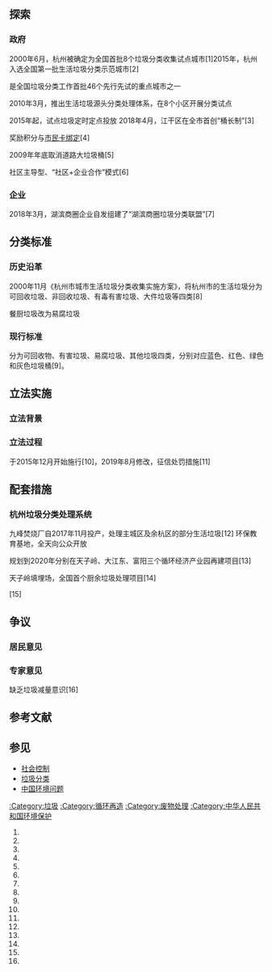 ## 探索

### 政府

2000年6月，杭州被确定为全国首批8个垃圾分类收集试点城市\[1\]2015年，杭州入选全国第一批生活垃圾分类示范城市\[2\]

是全国垃圾分类工作首批46个先行先试的重点城市之一

2010年3月，推出生活垃圾源头分类处理体系，在8个小区开展分类试点

2015年起，试点垃圾定时定点投放 2018年4月，江干区在全市首创“桶长制”\[3\]

奖励积分与[市民卡绑定](../Page/杭州市民卡.md "wikilink")\[4\]

2009年年底取消道路大垃圾桶\[5\]

社区主导型、“社区+企业合作”模式\[6\]

### 企业

2018年3月，湖滨商圈企业自发组建了“湖滨商圈垃圾分类联盟”\[7\]

## 分类标准

### 历史沿革

2000年11月《杭州市城市生活垃圾分类收集实施方案》，将杭州市的生活垃圾分为可回收垃圾、非回收垃圾、有毒有害垃圾、大件垃圾等四类\[8\]

餐厨垃圾改为易腐垃圾

### 现行标准

分为可回收物、有害垃圾、易腐垃圾、其他垃圾四类，分别对应蓝色、红色、绿色和灰色垃圾桶\[9\]。

## 立法实施

### 立法背景

### 立法过程

于2015年12月开始施行\[10\]，2019年8月修改，征信处罚措施\[11\]

## 配套措施

### 杭州垃圾分类处理系统

九峰焚烧厂自2017年11月投产，处理主城区及余杭区的部分生活垃圾\[12\] 环保教育基地，全天向公众开放

规划到2020年分别在天子岭、大江东、富阳三个循环经济产业园再建项目\[13\]

天子岭填埋场，全国首个厨余垃圾处理项目\[14\]

\[15\]

## 争议

### 居民意见

### 专家意见

缺乏垃圾减量意识\[16\]

## 参考文献

## 参见

  - [社会控制](https://zh.wikipedia.org/wiki/社会控制 "wikilink")
  - [垃圾分类](https://zh.wikipedia.org/wiki/垃圾分类 "wikilink")
  - [中国环境问题](../Page/中国环境问题.md "wikilink")

[:Category:垃圾](https://zh.wikipedia.org/wiki/Category:垃圾 "wikilink") [:Category:循环再造](https://zh.wikipedia.org/wiki/Category:循环再造 "wikilink") [:Category:废物处理](https://zh.wikipedia.org/wiki/Category:废物处理 "wikilink") [:Category:中华人民共和国环境保护](https://zh.wikipedia.org/wiki/Category:中华人民共和国环境保护 "wikilink")

1.

2.

3.

4.

5.

6.

7.
8.

9.

10.

11.
12.

13.
14.

15.

16.